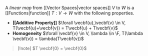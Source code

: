 A *linear map* from [[Vector Spaces|vector spaces]] $V$ to $W$ is a [[Functions|function]] $T: V \to W$ with the following properties.
- **[[Additive Property]]**
  $\forall \vecbf{u},\vecbf{v} \in V, T(\vecbf{u}+\vecbf{v}) = T\vecbf{u} + T\vecbf{v}$
- **Homogeneity**
  $\forall \vecbf{v} \in V, \lambda \in \F, T(\lambda \vecbf{v}) = \lambda(T\vecbf{v})$

> [!note] $T \vecbf{0} = \vecbf{0}$
